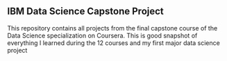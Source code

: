 ## IBM Data Science Capstone Project
This repository contains all projects from the final capstone course of the Data Science specialization on Coursera.
This is good snapshot of everything I learned during the 12 courses and my first major data science project
